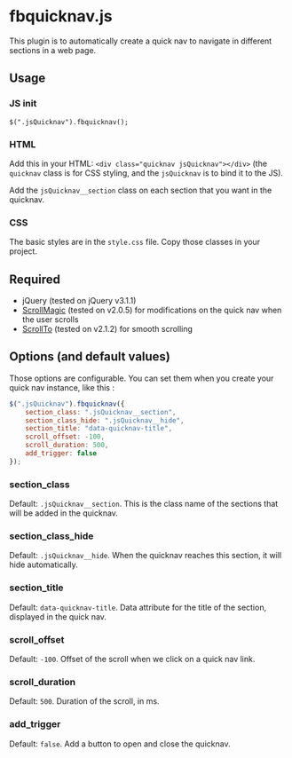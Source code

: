 # fbquicknav.js
This plugin is to automatically create a quick nav to navigate in different sections in a web page.


## Usage
### JS init
`$(".jsQuicknav").fbquicknav();`

### HTML
Add this in your HTML: `<div class="quicknav jsQuicknav"></div>` (the `quicknav` class is for CSS styling, and the `jsQuicknav` is to bind it to the JS).

Add the `jsQuicknav__section` class on each section that you want in the quicknav.

### CSS
The basic styles are in the `style.css` file. Copy those classes in your project.


## Required
* jQuery (tested on jQuery v3.1.1)
* [ScrollMagic](https://github.com/janpaepke/ScrollMagic) (tested on v2.0.5) for modifications on the quick nav when the user scrolls
* [ScrollTo](https://github.com/flesler/jquery.scrollTo) (tested on v2.1.2) for smooth scrolling


## Options (and default values)
Those options are configurable. You can set them when you create your quick nav instance, like this :
```js
$(".jsQuicknav").fbquicknav({
    section_class: ".jsQuicknav__section",
    section_class_hide: ".jsQuicknav__hide",
    section_title: "data-quicknav-title",
    scroll_offset: -100,
    scroll_duration: 500,
    add_trigger: false
});
```

### section_class
Default: `.jsQuicknav__section`. This is the class name of the sections that will be added in the quicknav.

### section_class_hide
Default: `.jsQuicknav__hide`. When the quicknav reaches this section, it will hide automatically.

### section_title
Default: `data-quicknav-title`. Data attribute for the title of the section, displayed in the quick nav.

### scroll_offset
Default: `-100`. Offset of the scroll when we click on a quick nav link.

### scroll_duration
Default: `500`. Duration of the scroll, in ms.

### add_trigger
Default: `false`. Add a button to open and close the quicknav.


